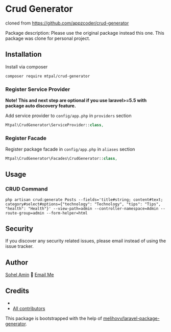 # Crud Generator

cloned from https://github.com/appzcoder/crud-generator

Package description: Please use the original package instead this one.
This package was clone for personal project.

## Installation

Install via composer
```bash
composer require mtpal/crud-generator
```

### Register Service Provider

**Note! This and next step are optional if you use laravel>=5.5 with package
auto discovery feature.**

Add service provider to `config/app.php` in `providers` section
```php
Mtpal\CrudGenerator\ServiceProvider::class,
```

### Register Facade

Register package facade in `config/app.php` in `aliases` section
```php
Mtpal\CrudGenerator\Facades\CrudGenerator::class,
```

## Usage

### CRUD Command

```
php artisan crud:generate Posts --fields='title#string; content#text; category#select#options={"technology": "Technology", "tips": "Tips", "health": "Health"}' --view-path=admin --controller-namespace=Admin --route-group=admin --form-helper=html
```

## Security

If you discover any security related issues, please email 
instead of using the issue tracker.

## Author 

[Sohel Amin](http://sohelamin.com) :email: [Email Me](mailto:sohelamincse@gmail.com)

## Credits

- [](https://github.com/mtpal/crud-generator)
- [All contributors](https://github.com/mtpal/crud-generator/graphs/contributors)

This package is bootstrapped with the help of
[melihovv/laravel-package-generator](https://github.com/melihovv/laravel-package-generator).

